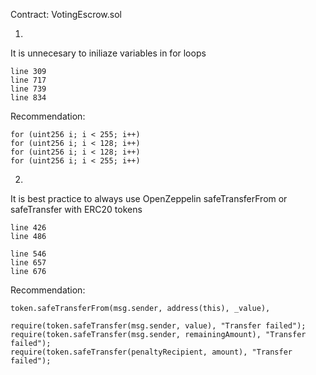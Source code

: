 Contract: VotingEscrow.sol

1.

It is unnecesary to iniliaze variables in for loops

	line 309
	line 717
	line 739
	line 834

Recommendation:

	for (uint256 i; i < 255; i++)
	for (uint256 i; i < 128; i++)
	for (uint256 i; i < 128; i++)
	for (uint256 i; i < 255; i++)
	
2.

It is best practice to always use OpenZeppelin safeTransferFrom or safeTransfer with ERC20 tokens

	line 426
	line 486
	
	line 546
	line 657
	line 676
	
Recommendation:
	
	token.safeTransferFrom(msg.sender, address(this), _value),
	
	require(token.safeTransfer(msg.sender, value), "Transfer failed");
	require(token.safeTransfer(msg.sender, remainingAmount), "Transfer failed");
	require(token.safeTransfer(penaltyRecipient, amount), "Transfer failed");